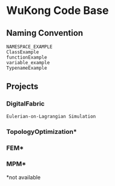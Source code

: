 # WuKong Code Base

## Naming Convention

    NAMESPACE_EXAMPLE
    ClassExample
    functionExample
    variable_example
    TypenameExample

## Projects
### DigitalFabric
    Eulerian-on-Lagrangian Simulation
### TopologyOptimization*
### FEM*
### MPM*

*not available